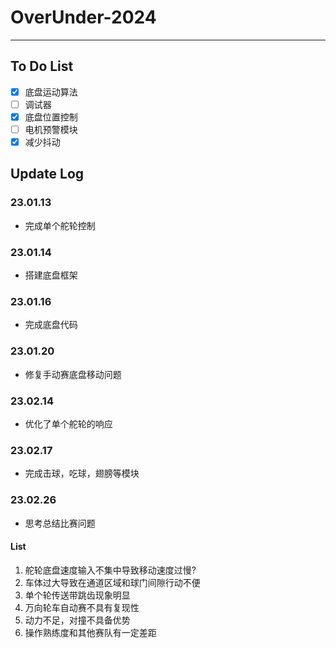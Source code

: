 # OverUnder-2024

---

## To Do List
- [x] 底盘运动算法
- [ ] 调试器
- [x] 底盘位置控制
- [ ] 电机预警模块
- [x] 减少抖动

## Update Log
### 23.01.13
- 完成单个舵轮控制

### 23.01.14
- 搭建底盘框架

### 23.01.16
- 完成底盘代码

### 23.01.20
- 修复手动赛底盘移动问题

### 23.02.14
- 优化了单个舵轮的响应

### 23.02.17
- 完成击球，吃球，翅膀等模块
  
### 23.02.26
- 思考总结比赛问题

#### List
1. 舵轮底盘速度输入不集中导致移动速度过慢?
2. 车体过大导致在通道区域和球门间隙行动不便
3. 单个轮传送带跳齿现象明显
4. 万向轮车自动赛不具有复现性
5. 动力不足，对撞不具备优势
6. 操作熟练度和其他赛队有一定差距